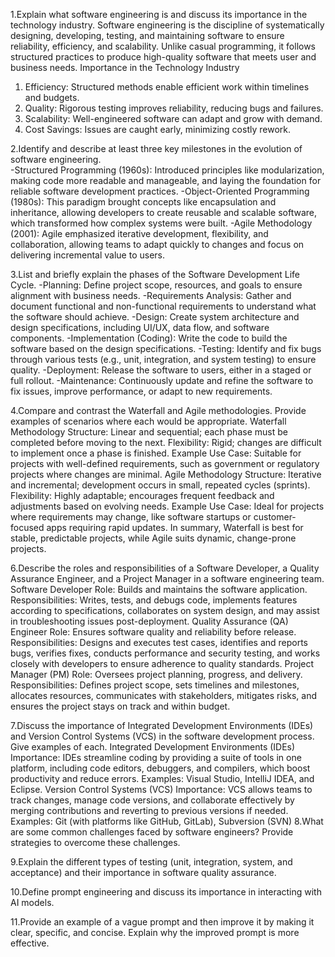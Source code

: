 1.Explain what software engineering is and discuss its importance in the technology industry. 
Software engineering is the discipline of systematically designing, developing, testing, and maintaining software to ensure reliability, efficiency, and scalability. Unlike casual programming, it follows structured practices to produce high-quality software that meets user and business needs.
 Importance in the Technology Industry
1. Efficiency: Structured methods enable efficient work within timelines and budgets.
2. Quality: Rigorous testing improves reliability, reducing bugs and failures.
3. Scalability: Well-engineered software can adapt and grow with demand.
4. Cost Savings: Issues are caught early, minimizing costly rework.

2.Identify and describe at least three key milestones in the evolution of software engineering.  
-Structured Programming (1960s): Introduced principles like modularization, making code more readable and manageable, and laying the foundation for reliable software development practices.
-Object-Oriented Programming (1980s): This paradigm brought concepts like encapsulation and inheritance, allowing developers to create reusable and scalable software, which transformed how complex systems were built.
-Agile Methodology (2001): Agile emphasized iterative development, flexibility, and collaboration, allowing teams to adapt quickly to changes and focus on delivering incremental value to users.

3.List and briefly explain the phases of the Software Development Life Cycle.
-Planning: Define project scope, resources, and goals to ensure alignment with business needs.
-Requirements Analysis: Gather and document functional and non-functional requirements to understand what the software should achieve.
-Design: Create system architecture and design specifications, including UI/UX, data flow, and software components.
-Implementation (Coding): Write the code to build the software based on the design specifications.
-Testing: Identify and fix bugs through various tests (e.g., unit, integration, and system testing) to ensure quality.
-Deployment: Release the software to users, either in a staged or full rollout.
-Maintenance: Continuously update and refine the software to fix issues, improve performance, or adapt to new requirements.

4.Compare and contrast the Waterfall and Agile methodologies. Provide examples of scenarios where each would be appropriate.
Waterfall Methodology
Structure: Linear and sequential; each phase must be completed before moving to the next.
Flexibility: Rigid; changes are difficult to implement once a phase is finished.
Example Use Case: Suitable for projects with well-defined requirements, such as government or regulatory projects where changes are minimal.
Agile Methodology
Structure: Iterative and incremental; development occurs in small, repeated cycles (sprints).
Flexibility: Highly adaptable; encourages frequent feedback and adjustments based on evolving needs.
Example Use Case: Ideal for projects where requirements may change, like software startups or customer-focused apps requiring rapid updates.
In summary, Waterfall is best for stable, predictable projects, while Agile suits dynamic, change-prone projects.

6.Describe the roles and responsibilities of a Software Developer, a Quality Assurance Engineer, and a Project Manager in a software engineering team.
Software Developer
Role: Builds and maintains the software application.
Responsibilities: Writes, tests, and debugs code, implements features according to specifications, collaborates on system design, and may assist in troubleshooting issues post-deployment.
Quality Assurance (QA) Engineer
Role: Ensures software quality and reliability before release.
Responsibilities: Designs and executes test cases, identifies and reports bugs, verifies fixes, conducts performance and security testing, and works closely with developers to ensure adherence to quality standards.
Project Manager (PM)
Role: Oversees project planning, progress, and delivery.
Responsibilities: Defines project scope, sets timelines and milestones, allocates resources, communicates with stakeholders, mitigates risks, and ensures the project stays on track and within budget.

7.Discuss the importance of Integrated Development Environments (IDEs) and Version Control Systems (VCS) in the software development process. Give examples of each.
Integrated Development Environments (IDEs)
Importance: IDEs streamline coding by providing a suite of tools in one platform, including code editors, debuggers, and compilers, which boost productivity and reduce errors.
Examples: Visual Studio, IntelliJ IDEA, and Eclipse.
Version Control Systems (VCS)
Importance: VCS allows teams to track changes, manage code versions, and collaborate effectively by merging contributions and reverting to previous versions if needed.
Examples: Git (with platforms like GitHub, GitLab), Subversion (SVN)
8.What are some common challenges faced by software engineers? Provide strategies to overcome these challenges.

9.Explain the different types of testing (unit, integration, system, and acceptance) and their importance in software quality assurance.



10.Define prompt engineering and discuss its importance in interacting with AI models.

11.Provide an example of a vague prompt and then improve it by making it clear, specific, and concise. Explain why the improved prompt is more effective.

